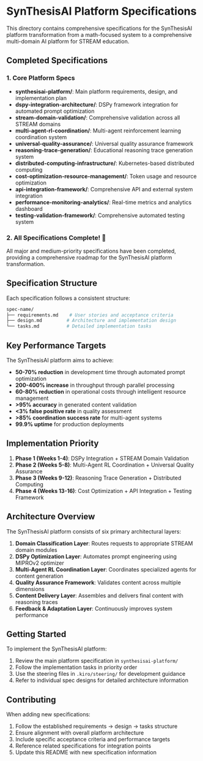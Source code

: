 # SynThesisAI Platform Specifications

This directory contains comprehensive specifications for the SynThesisAI platform transformation from a math-focused system to a comprehensive multi-domain AI platform for STREAM education.

## Completed Specifications

### 1. Core Platform Specs

- **synthesisai-platform/**: Main platform requirements, design, and implementation plan
- **dspy-integration-architecture/**: DSPy framework integration for automated prompt optimization
- **stream-domain-validation/**: Comprehensive validation across all STREAM domains
- **multi-agent-rl-coordination/**: Multi-agent reinforcement learning coordination system
- **universal-quality-assurance/**: Universal quality assurance framework
- **reasoning-trace-generation/**: Educational reasoning trace generation system
- **distributed-computing-infrastructure/**: Kubernetes-based distributed computing
- **cost-optimization-resource-management/**: Token usage and resource optimization
- **api-integration-framework/**: Comprehensive API and external system integration
- **performance-monitoring-analytics/**: Real-time metrics and analytics dashboard
- **testing-validation-framework/**: Comprehensive automated testing system

### 2. All Specifications Complete! 🎉

All major and medium-priority specifications have been completed, providing a comprehensive roadmap for the SynThesisAI platform transformation.

## Specification Structure

Each specification follows a consistent structure:

```bash
spec-name/
├── requirements.md    # User stories and acceptance criteria
├── design.md         # Architecture and implementation design
└── tasks.md          # Detailed implementation tasks
```

## Key Performance Targets

The SynThesisAI platform aims to achieve:

- **50-70% reduction** in development time through automated prompt optimization
- **200-400% increase** in throughput through parallel processing  
- **60-80% reduction** in operational costs through intelligent resource management
- **>95% accuracy** in generated content validation
- **<3% false positive rate** in quality assessment
- **>85% coordination success rate** for multi-agent systems
- **99.9% uptime** for production deployments

## Implementation Priority

1. **Phase 1 (Weeks 1-4)**: DSPy Integration + STREAM Domain Validation
2. **Phase 2 (Weeks 5-8)**: Multi-Agent RL Coordination + Universal Quality Assurance
3. **Phase 3 (Weeks 9-12)**: Reasoning Trace Generation + Distributed Computing
4. **Phase 4 (Weeks 13-16)**: Cost Optimization + API Integration + Testing Framework

## Architecture Overview

The SynThesisAI platform consists of six primary architectural layers:

1. **Domain Classification Layer**: Routes requests to appropriate STREAM domain modules
2. **DSPy Optimization Layer**: Automates prompt engineering using MIPROv2 optimizer
3. **Multi-Agent RL Coordination Layer**: Coordinates specialized agents for content generation
4. **Quality Assurance Framework**: Validates content across multiple dimensions
5. **Content Delivery Layer**: Assembles and delivers final content with reasoning traces
6. **Feedback & Adaptation Layer**: Continuously improves system performance

## Getting Started

To implement the SynThesisAI platform:

1. Review the main platform specification in `synthesisai-platform/`
2. Follow the implementation tasks in priority order
3. Use the steering files in `.kiro/steering/` for development guidance
4. Refer to individual spec designs for detailed architecture information

## Contributing

When adding new specifications:

1. Follow the established requirements → design → tasks structure
2. Ensure alignment with overall platform architecture
3. Include specific acceptance criteria and performance targets
4. Reference related specifications for integration points
5. Update this README with new specification information
